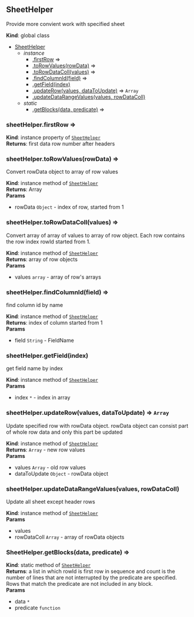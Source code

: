 <a name="SheetHelper"></a>

## SheetHelper
Provide more convient work with specified sheet

**Kind**: global class  

* [SheetHelper](#SheetHelper)
    * _instance_
        * [.firstRow](#SheetHelper+firstRow) ⇒
        * [.toRowValues(rowData)](#SheetHelper+toRowValues) ⇒
        * [.toRowDataColl(values)](#SheetHelper+toRowDataColl) ⇒
        * [.findColumnId(field)](#SheetHelper+findColumnId) ⇒
        * [.getField(index)](#SheetHelper+getField)
        * [.updateRow(values, dataToUpdate)](#SheetHelper+updateRow) ⇒ <code>Array</code>
        * [.updateDataRangeValues(values, rowDataColl)](#SheetHelper+updateDataRangeValues)
    * _static_
        * [.getBlocks(data, predicate)](#SheetHelper.getBlocks) ⇒

<a name="SheetHelper+firstRow"></a>

### sheetHelper.firstRow ⇒
**Kind**: instance property of [<code>SheetHelper</code>](#SheetHelper)  
**Returns**: first data row number after headers  
<a name="SheetHelper+toRowValues"></a>

### sheetHelper.toRowValues(rowData) ⇒
Convert rowData object to array of row values

**Kind**: instance method of [<code>SheetHelper</code>](#SheetHelper)  
**Returns**: Array  
**Params**

- rowData <code>Object</code> - index of row, started from 1

<a name="SheetHelper+toRowDataColl"></a>

### sheetHelper.toRowDataColl(values) ⇒
Convert array of array of values to array of row object.
Each row contains the row index rowId started from 1.

**Kind**: instance method of [<code>SheetHelper</code>](#SheetHelper)  
**Returns**: array of row objects  
**Params**

- values <code>array</code> - array of row's arrays

<a name="SheetHelper+findColumnId"></a>

### sheetHelper.findColumnId(field) ⇒
find column id by name

**Kind**: instance method of [<code>SheetHelper</code>](#SheetHelper)  
**Returns**: index of column started from 1  
**Params**

- field <code>String</code> - FieldName

<a name="SheetHelper+getField"></a>

### sheetHelper.getField(index)
get field name by index

**Kind**: instance method of [<code>SheetHelper</code>](#SheetHelper)  
**Params**

- index <code>\*</code> - index in array

<a name="SheetHelper+updateRow"></a>

### sheetHelper.updateRow(values, dataToUpdate) ⇒ <code>Array</code>
Update specified row with rowData object.
rowData object can consist part of whole row data
and only this part be updated

**Kind**: instance method of [<code>SheetHelper</code>](#SheetHelper)  
**Returns**: <code>Array</code> - new row values  
**Params**

- values <code>Array</code> - old row values
- dataToUpdate <code>Object</code> - rowData object

<a name="SheetHelper+updateDataRangeValues"></a>

### sheetHelper.updateDataRangeValues(values, rowDataColl)
Update all sheet except header rows

**Kind**: instance method of [<code>SheetHelper</code>](#SheetHelper)  
**Params**

- values
- rowDataColl <code>Array</code> - array of rowData objects

<a name="SheetHelper.getBlocks"></a>

### SheetHelper.getBlocks(data, predicate) ⇒
**Kind**: static method of [<code>SheetHelper</code>](#SheetHelper)  
**Returns**: a list in which rowId is first row in sequence
and count is the number of lines that are not interrupted by the predicate are
specified. Rows that match the predicate are not included in any block.  
**Params**

- data <code>\*</code>
- predicate <code>function</code>

